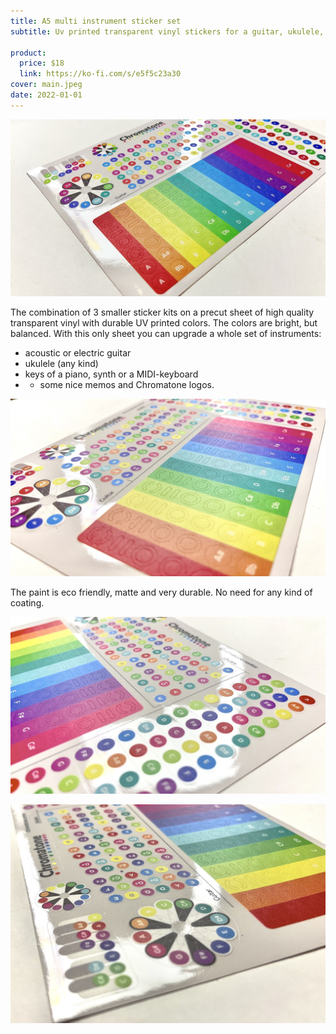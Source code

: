 ```yaml
---
title: A5 multi instrument sticker set
subtitle: Uv printed transparent vinyl stickers for a guitar, ukulele, regulat keys and more

product:
  price: $18
  link: https://ko-fi.com/s/e5f5c23a30
cover: main.jpeg
date: 2022-01-01
---
```


![](./angle.jpeg)

The combination of 3 smaller sticker kits on a precut sheet of high quality transparent vinyl with durable UV printed colors. The colors are bright, but balanced. With this only sheet you can upgrade a whole set of instruments:

- acoustic or electric guitar
- ukulele (any kind)
- keys of a piano, synth or a MIDI-keyboard
- - some nice memos and Chromatone logos.

![](./close.jpeg)

The paint is eco friendly, matte and very durable. No need for any kind of coating.

![](./fret.jpeg)

![](./addons.jpeg)
